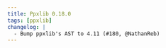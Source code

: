 ```yaml
---
title: Ppxlib 0.18.0
tags: [ppxlib]
changelog: |
  - Bump ppxlib's AST to 4.11 (#180, @NathanReb)
---
```


